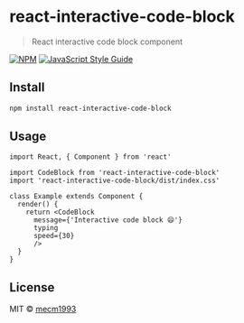 # react-interactive-code-block

> React interactive code block component

[![NPM](https://img.shields.io/npm/v/react-interactive-code-block.svg)](https://www.npmjs.com/package/react-interactive-code-block) [![JavaScript Style Guide](https://img.shields.io/badge/code_style-standard-brightgreen.svg)](https://standardjs.com)

## Install

```bash
npm install react-interactive-code-block
```

## Usage

```tsx
import React, { Component } from 'react'

import CodeBlock from 'react-interactive-code-block'
import 'react-interactive-code-block/dist/index.css'

class Example extends Component {
  render() {
    return <CodeBlock
      message={'Interactive code block 😄'}
      typing
      speed={30}
      />
  }
}
```

## License

MIT © [mecm1993](https://github.com/mecm1993)
